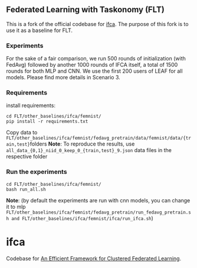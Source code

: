 ## Federated Learning with Taskonomy (FLT)
This is a fork of the official codebase for [ifca](https://github.com/jichan3751/ifca). The purpose of this fork is to use it as a baseline for FLT.

### Experiments
For the sake of a fair comparison, we run 500 rounds of initialization (with FedAvg) followed by another 1000 rounds of IFCA itself, a total of 1500 rounds for both MLP and CNN. We use the first 200 users of LEAF for all models. Please find more details in Scenario 3.

### Requirements
install requirements: 
```
cd FLT/other_baselines/ifca/femnist/
pip install -r requirements.txt
```

Copy data to ```FLT/other_baselines/ifca/femnist/fedavg_pretrain/data/femnist/data/{train,test}```folders
**Note**: To reproduce the results,  use ```all_data_{0,1}_niid_0_keep_0_{train,test}_9.json``` data files in the respective folder

### Run the experiments
```
cd FLT/other_baselines/ifca/femnist/
bash run_all.sh
```
**Note**: (by default the experiments are run with cnn models, you can change it to mlp ```FLT/other_baselines/ifca/femnist/fedavg_pretrain/run_fedavg_pretrain.sh and FLT/other_baselines/ifca/femnist/ifca/run_ifca.sh```)

# ifca
Codebase for [An Efficient Framework for Clustered Federated Learning](https://arxiv.org/abs/2006.04088).
